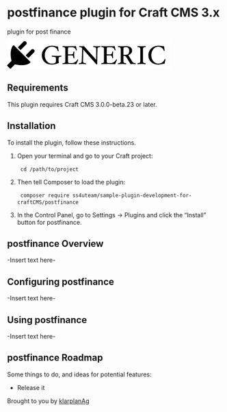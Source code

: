 # postfinance plugin for Craft CMS 3.x

plugin for post finance

![Screenshot](resources/img/plugin-logo.png)

## Requirements

This plugin requires Craft CMS 3.0.0-beta.23 or later.

## Installation

To install the plugin, follow these instructions.

1. Open your terminal and go to your Craft project:

        cd /path/to/project

2. Then tell Composer to load the plugin:

        composer require ss4uteam/sample-plugin-development-for-craftCMS/postfinance

3. In the Control Panel, go to Settings → Plugins and click the “Install” button for postfinance.

## postfinance Overview

-Insert text here-

## Configuring postfinance

-Insert text here-

## Using postfinance

-Insert text here-

## postfinance Roadmap

Some things to do, and ideas for potential features:

* Release it

Brought to you by [klarplanAg](https://klarplan.ch)
